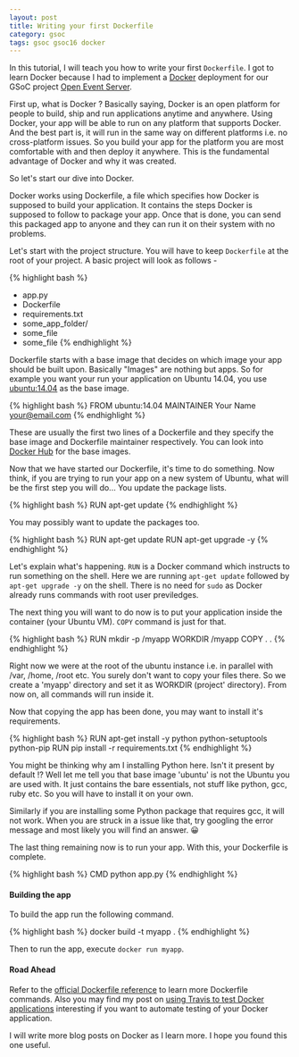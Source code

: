 ```yaml
---
layout: post
title: Writing your first Dockerfile
category: gsoc
tags: gsoc gsoc16 docker
---
```


In this tutorial, I will teach you how to write your first `Dockerfile`. 
I got to learn Docker because I had to implement a [Docker](http://docker.com) deployment for our GSoC project [Open Event Server](https://github.com/aviaryan/open-event-orga-server).

First up, what is Docker ? 
Basically saying, Docker is an open platform for people to build, ship and run applications anytime and anywhere. Using Docker, your app will be able to run on any 
platform that supports Docker. And the best part is, it will run in the same way on different platforms i.e. no cross-platform issues. 
So you build your app for the platform you are most comfortable with and then deploy it anywhere.
This is the fundamental advantage of Docker and why it was created.

So let's start our dive into Docker. 

Docker works using Dockerfile, a file which specifies how Docker is supposed to build your application.
It contains the steps Docker is supposed to follow to package your app. Once that is done, you can send this packaged app to anyone and they can run it on their system with 
no problems.

Let's start with the project structure. You will have to keep `Dockerfile` at the root of your project. A basic project will look as follows -

{% highlight bash %}
- app.py
- Dockerfile
- requirements.txt
- some_app_folder/
-   some_file
-   some_file
{% endhighlight %}

Dockerfile starts with a base image that decides on which image your app should be built upon. Basically "Images" are nothing but apps. 
So for example you want your run your application on Ubuntu 14.04, you use [ubuntu:14.04](https://hub.docker.com/_/ubuntu/) as the base image.

{% highlight bash %}
FROM ubuntu:14.04
MAINTAINER Your Name <your@email.com>
{% endhighlight %}

These are usually the first two lines of a Dockerfile and they specify the base image and Dockerfile maintainer respectively. 
You can look into [Docker Hub](https://hub.docker.com/) for the base images.

Now that we have started our Dockerfile, it's time to do something. Now think, if you are trying to run your app on a new system of Ubuntu, what will be the first step you 
will do... You update the package lists.

{% highlight bash %}
RUN apt-get update
{% endhighlight %}

You may possibly want to update the packages too. 

{% highlight bash %}
RUN apt-get update
RUN apt-get upgrade -y
{% endhighlight %}

Let's explain what's happening. `RUN` is a Docker command which instructs to run something on the shell. Here we are running `apt-get update` followed by `apt-get upgrade -y` 
on the shell. There is no need for `sudo` as Docker already runs commands with root user previledges. 

The next thing you will want to do now is to put your application inside the container (your Ubuntu VM). `COPY` command is just for that.

{% highlight bash %}
RUN mkdir -p /myapp
WORKDIR /myapp
COPY . .
{% endhighlight %}

Right now we were at the root of the ubuntu instance i.e. in parallel with /var, /home, /root etc. You surely don't want to copy your files there.
So we create a 'myapp' directory and set it as WORKDIR (project' directory). From now on, all commands will run inside it. 

Now that copying the app has been done, you may want to install it's requirements.

{% highlight bash %}
RUN apt-get install -y python python-setuptools python-pip
RUN pip install -r requirements.txt
{% endhighlight %}

You might be thinking why am I installing Python here. Isn't it present by default !? Well let me tell you that base image 'ubuntu' is not the Ubuntu you are used with. It just contains the bare essentials, not stuff like python, gcc, ruby etc. So you will have to install it on your own.

Similarly if you are installing some Python package that requires gcc, it will not work. When you are struck in a issue like that, try googling the error message and most 
likely you will find an answer. :grinning:

The last thing remaining now is to run your app. With this, your Dockerfile is complete.

{% highlight bash %}
CMD python app.py
{% endhighlight %}


#### Building the app

To build the app run the following command. 

{% highlight bash %}
docker build -t myapp .
{% endhighlight %}

Then to run the app, execute `docker run myapp`.


#### Road Ahead

Refer to the [official Dockerfile reference](https://docs.docker.com/engine/reference/builder/) to learn more Dockerfile commands. 
Also you may find my post on [using Travis to test Docker applications](http://aviaryan.in/blog/gsoc/docker-test.html) interesting if you want to automate testing of your Docker application.

I will write more blog posts on Docker as I learn more. I hope you found this one useful.

